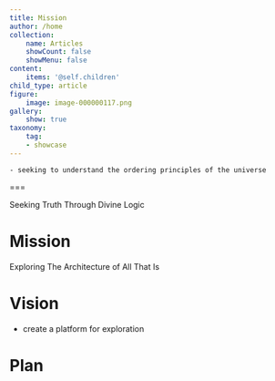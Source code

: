 ```yaml
---
title: Mission
author: /home
collection:
    name: Articles
    showCount: false
    showMenu: false
content:
    items: '@self.children'
child_type: article
figure:
    image: image-000000117.png
gallery:
    show: true
taxonomy:
    tag:
	- showcase
---
```


 	- seeking to understand the ordering principles of the universe

===

Seeking Truth Through Divine Logic



# Mission

Exploring The Architecture of All That Is

# Vision
- create a platform for exploration


# Plan
